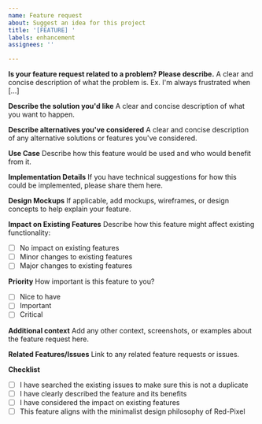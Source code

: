 ```yaml
---
name: Feature request
about: Suggest an idea for this project
title: '[FEATURE] '
labels: enhancement
assignees: ''

---
```


**Is your feature request related to a problem? Please describe.**
A clear and concise description of what the problem is. Ex. I'm always frustrated when [...]

**Describe the solution you'd like**
A clear and concise description of what you want to happen.

**Describe alternatives you've considered**
A clear and concise description of any alternative solutions or features you've considered.

**Use Case**
Describe how this feature would be used and who would benefit from it.

**Implementation Details**
If you have technical suggestions for how this could be implemented, please share them here.

**Design Mockups**
If applicable, add mockups, wireframes, or design concepts to help explain your feature.

**Impact on Existing Features**
Describe how this feature might affect existing functionality:
- [ ] No impact on existing features
- [ ] Minor changes to existing features
- [ ] Major changes to existing features

**Priority**
How important is this feature to you?
- [ ] Nice to have
- [ ] Important
- [ ] Critical

**Additional context**
Add any other context, screenshots, or examples about the feature request here.

**Related Features/Issues**
Link to any related feature requests or issues.

**Checklist**
- [ ] I have searched the existing issues to make sure this is not a duplicate
- [ ] I have clearly described the feature and its benefits
- [ ] I have considered the impact on existing features
- [ ] This feature aligns with the minimalist design philosophy of Red-Pixel
